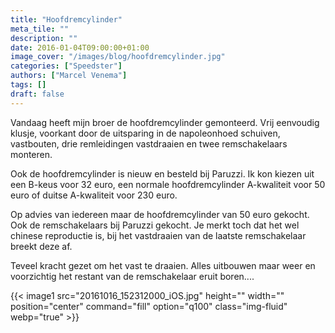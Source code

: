 ```yaml
---
title: "Hoofdremcylinder"
meta_tile: ""
description: ""
date: 2016-01-04T09:00:00+01:00
image_cover: "/images/blog/hoofdremcylinder.jpg"
categories: ["Speedster"]
authors: ["Marcel Venema"] 
tags: []
draft: false
---
```


Vandaag heeft mijn broer de hoofdremcylinder gemonteerd. Vrij eenvoudig klusje, voorkant door de uitsparing in de napoleonhoed schuiven, vastbouten, drie remleidingen vastdraaien en twee remschakelaars monteren.

Ook de hoofdremcylinder is nieuw en besteld bij Paruzzi. Ik kon kiezen uit een B-keus voor 32 euro, een normale hoofdremcylinder A-kwaliteit voor 50 euro of duitse A-kwaliteit voor 230 euro. 

Op advies van iedereen maar de hoofdremcylinder van 50 euro gekocht. Ook de remschakelaars bij Paruzzi gekocht. Je merkt toch dat het wel chinese reproductie is, bij het vastdraaien van de laatste remschakelaar breekt deze af.

Teveel kracht gezet om het vast te draaien. Alles uitbouwen maar weer en voorzichtig het restant van de remschakelaar eruit boren....

{{< image1 src="20161016_152312000_iOS.jpg" height="" width="" position="center" command="fill" option="q100" class="img-fluid" webp="true" >}}

&nbsp;  
